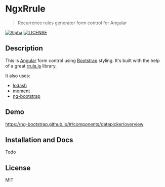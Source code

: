# NgxRrule
> Recurrence rules generator form control for Angular

[![Alpha](https://img.shields.io/badge/status-alpha-yellow.svg)](Alpha)
[![LICENSE](https://img.shields.io/npm/l/express.svg)](LICENSE)

## Description

This is [Angular](https://angular.io/) form control using [Bootstrap](https://github.com/twbs/bootstrap) styling. It's built with the help of a great [rrule.js](https://github.com/jakubroztocil/rrule) library.

It also uses:
* [lodash](https://github.com/lodash/lodash)
* [moment](https://github.com/moment/moment)
* [ng-bootstrap](https://ng-bootstrap.github.io/#/components/datepicker/overview)

## Demo
https://ng-bootstrap.github.io/#/components/datepicker/overview


## Installation and Docs
Todo

## License 
MIT
